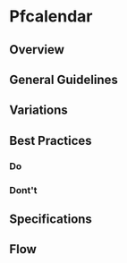 # Pfcalendar

## Overview

## General Guidelines

## Variations

## Best Practices

### Do

### Dont't

## Specifications

## Flow
